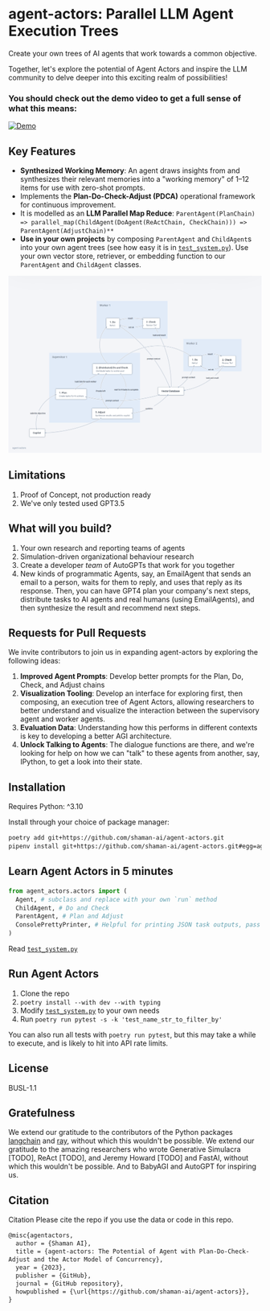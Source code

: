 # agent-actors: Parallel LLM Agent Execution Trees

Create your own trees of AI agents that work towards a common objective.

Together, let's explore the potential of Agent Actors and inspire the LLM community to delve deeper into this exciting realm of possibilities!


### You should check out the demo video to get a full sense of what this means:

[![Demo](https://img.youtube.com/vi/XiHiOfYOAmc/0.jpg)](https://www.youtube.com/watch?v=XiHiOfYOAmc)

## Key Features

* **Synthesized Working Memory**: An agent draws insights from and synthesizes their relevant memories into a "working memory" of 1–12 items for use with zero-shot prompts.
* Implements the **Plan-Do-Check-Adjust (PDCA)** operational framework for continuous improvement.
* It is modelled as an **LLM Parallel Map Reduce**: `ParentAgent(PlanChain) => parallel_map(ChildAgent(DoAgent(ReActChain, CheckChain))) => ParentAgent(AdjustChain)**`
* **Use in your own projects** by composing `ParentAgent` and `ChildAgent`s into your own agent trees (see how easy it is in [`test_system.py`](./agent_actors/test_system.py)). Use your own vector store, retriever, or embedding function to our `ParentAgent` and `ChildAgent` classes.

![agent-actors flow](./diagram.png)

## Limitations

1. Proof of Concept, not production ready
2. We've only tested used GPT3.5

## What will you build?

1. Your own research and reporting teams of agents
2. Simulation-driven organizational behaviour research
3. Create a developer *team* of AutoGPTs that work for you together
4. New kinds of programmatic Agents, say, an EmailAgent that sends an email to a person, waits for them to reply, and uses that reply as its response. Then, you can have GPT4 plan your company's next steps, distribute tasks to AI agents and real humans (using EmailAgents), and then synthesize the result and recommend next steps.

## Requests for Pull Requests

We invite contributors to join us in expanding agent-actors by exploring the following ideas:

1. **Improved Agent Prompts**: Develop better prompts for the Plan, Do, Check, and Adjust chains
2. **Visualization Tooling**: Develop an interface for exploring first, then composing, an execution tree of Agent Actors, allowing researchers to better understand and visualize the interaction between the supervisory agent and worker agents.
3. **Evaluation Data**: Understanding how this performs in different contexts is key to developing a better AGI architecture.
4. **Unlock Talking to Agents**: The dialogue functions are there, and we're looking for help on how we can "talk" to these agents from another, say, IPython, to get a look into their state.

## Installation

Requires Python: ^3.10

Install through your choice of package manager:

```bash
poetry add git+https://github.com/shaman-ai/agent-actors.git
pipenv install git+https://github.com/shaman-ai/agent-actors.git#egg=agent-actors
```

## Learn Agent Actors in 5 minutes

```python
from agent_actors.actors import (
  Agent, # subclass and replace with your own `run` method
  ChildAgent, # Do and Check
  ParentAgent, # Plan and Adjust
  ConsolePrettyPrinter, # Helpful for printing JSON task outputs, pass as a handler to CallbackManager
)
```

Read [`test_system.py`](./agent_actors/test_system.py)

## Run Agent Actors

1. Clone the repo
2. `poetry install --with dev --with typing`
3. Modify [`test_system.py`](./agent_actors/test_system.py) to your own needs
4. Run `poetry run pytest -s -k 'test_name_str_to_filter_by'`

You can also run all tests with `poetry run pytest`, but this may take a while to execute, and is likely to hit into API rate limits.

## License

BUSL-1.1

## Gratefulness

We extend our gratitude to the contributors of the Python packages [langchain](https://langchain.com) and [ray](https://ray.io), without which this wouldn't be possible. We extend our gratitude to the amazing researchers who wrote Generative Simulacra [TODO], ReAct [TODO], and Jeremy Howard [TODO] and FastAI, without which this wouldn't be possible. And to BabyAGI and AutoGPT for inspiring us.

## Citation

Citation
Please cite the repo if you use the data or code in this repo.

```
@misc{agentactors,
  author = {Shaman AI},
  title = {agent-actors: The Potential of Agent with Plan-Do-Check-Adjust and the Actor Model of Concurrency},
  year = {2023},
  publisher = {GitHub},
  journal = {GitHub repository},
  howpublished = {\url{https://github.com/shaman-ai/agent-actors}},
}
```
